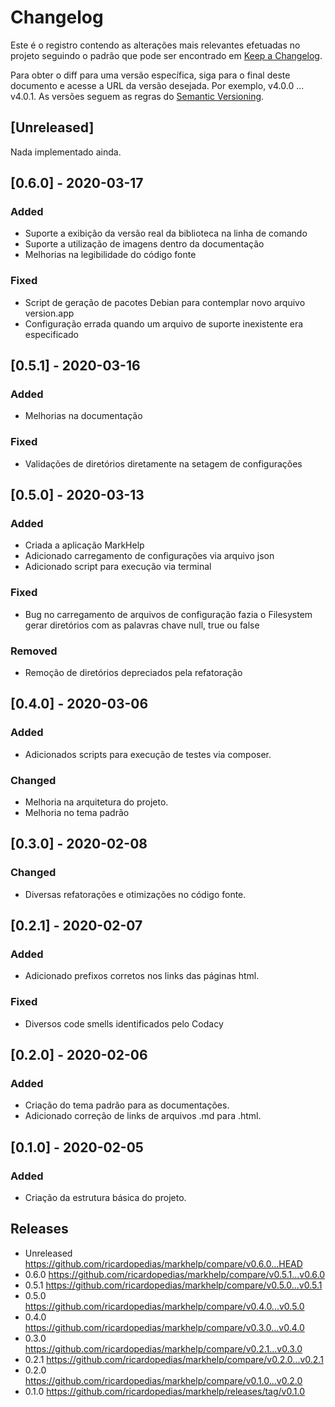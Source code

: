 # Changelog

Este é o registro contendo as alterações mais relevantes efetuadas no projeto
seguindo o padrão que pode ser encontrado em [Keep a Changelog](https://keepachangelog.com/en/1.0.0).

Para obter o diff para uma versão específica, siga para o final deste documento 
e acesse a URL da versão desejada. Por exemplo, v4.0.0 ... v4.0.1.
As versões seguem as regras do [Semantic Versioning](https://semver.org/lang/pt-BR).

## \[Unreleased]

Nada implementado ainda.

## \[0.6.0] - 2020-03-17

### Added

-   Suporte a exibição da versão real da biblioteca na linha de comando
-   Suporte a utilização de imagens dentro da documentação
-   Melhorias na legibilidade do código fonte

### Fixed 

-   Script de geração de pacotes Debian para contemplar novo arquivo version.app
-   Configuração errada quando um arquivo de suporte inexistente era especificado

## \[0.5.1] - 2020-03-16

### Added

-   Melhorias na documentação

### Fixed 

-   Validações de diretórios diretamente na setagem de configurações

## \[0.5.0] - 2020-03-13

### Added

-   Criada a aplicação MarkHelp
-   Adicionado carregamento de configurações via arquivo json
-   Adicionado script para execução via terminal

### Fixed

-   Bug no carregamento de arquivos de configuração fazia 
    o Filesystem gerar diretórios com as palavras chave null, true ou false

### Removed

-   Remoção de diretórios depreciados pela refatoração

## \[0.4.0] - 2020-03-06

### Added

-   Adicionados scripts para execução de testes via composer.

### Changed

-   Melhoria na arquitetura do projeto.
-   Melhoria no tema padrão

## \[0.3.0] - 2020-02-08

### Changed

-   Diversas refatorações e otimizações no código fonte.

## \[0.2.1] - 2020-02-07

### Added

-   Adicionado prefixos corretos nos links das páginas html.

### Fixed

-   Diversos code smells identificados pelo Codacy

## \[0.2.0] - 2020-02-06

### Added

-   Criação do tema padrão para as documentações.
-   Adicionado correção de links de arquivos .md para .html.

## \[0.1.0] - 2020-02-05

### Added

-   Criação da estrutura básica do projeto.

## Releases

-   Unreleased <https://github.com/ricardopedias/markhelp/compare/v0.6.0...HEAD>
-   0.6.0 <https://github.com/ricardopedias/markhelp/compare/v0.5.1...v0.6.0>
-   0.5.1 <https://github.com/ricardopedias/markhelp/compare/v0.5.0...v0.5.1>
-   0.5.0 <https://github.com/ricardopedias/markhelp/compare/v0.4.0...v0.5.0>
-   0.4.0 <https://github.com/ricardopedias/markhelp/compare/v0.3.0...v0.4.0>
-   0.3.0 <https://github.com/ricardopedias/markhelp/compare/v0.2.1...v0.3.0>
-   0.2.1 <https://github.com/ricardopedias/markhelp/compare/v0.2.0...v0.2.1>
-   0.2.0 <https://github.com/ricardopedias/markhelp/compare/v0.1.0...v0.2.0>
-   0.1.0 <https://github.com/ricardopedias/markhelp/releases/tag/v0.1.0>
